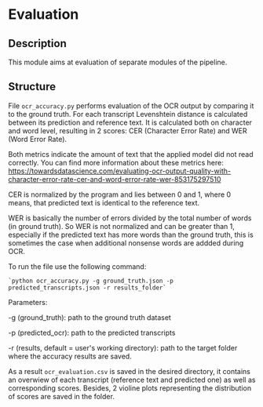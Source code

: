 # Evaluation

## Description

This module aims at evaluation of separate modules of the pipeline.



## Structure
File `ocr_accuracy.py` performs evaluation of the OCR output by comparing it to the ground truth. 
For each transcript Levenshtein distance is calculated between its prediction and reference text.
It is calculated both on character and word level, resulting in 2 scores: CER (Character Error Rate) and 
WER (Word Error Rate).  

Both metrics indicate the amount of text that the applied model did not read correctly.
You can find more information about these metrics here:
 https://towardsdatascience.com/evaluating-ocr-output-quality-with-character-error-rate-cer-and-word-error-rate-wer-853175297510

CER is normalized by the program and lies between 0 and 1, where 0 means, that predicted text is identical 
to the reference text.

WER is basically the number of errors divided by the total number of words (in ground truth).
So WER is not normalized and can be greater than 1, especially if the predicted text has more words than the 
ground truth, this is sometimes the case when additional nonsense words are addded during OCR.

To run the file use the following command:

    `python ocr_accuracy.py -g ground_truth.json -p predicted_transcripts.json -r results_folder`

Parameters:

-g (ground_truth): path to the ground truth dataset

-p (predicted_ocr): path to the predicted transcripts

-r (results, default = user's working directory): path to the target folder where the accuracy results are saved.

As a result `ocr_evaluation.csv` is saved in the desired directory, 
it contains an overwiew of each transcript (reference text and predicted one) as well as corresponding scores.
Besides, 2 violine plots representing the distribution of scores are saved in the folder.